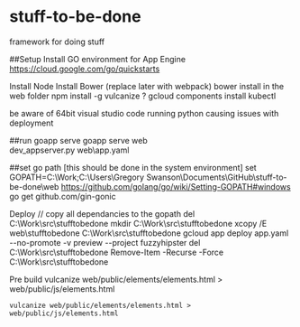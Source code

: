 # stuff-to-be-done
framework for doing stuff

##Setup
Install GO environment for App Engine
https://cloud.google.com/go/quickstarts

Install Node
Install Bower (replace later with webpack)
bower install in the web folder
npm install -g vulcanize
? gcloud components install kubectl

be aware of 64bit visual studio code running python causing issues with deployment

##run
goapp serve
goapp serve web\
dev_appserver.py web\app.yaml

##set go path [this should be done in the system environment]
set GOPATH=C:\Work;C:\Users\Gregory Swanson\Documents\GitHub\stuff-to-be-done\web
https://github.com/golang/go/wiki/Setting-GOPATH#windows
go get github.com/gin-gonic

Deploy
    // copy all dependancies to the gopath
    del C:\Work\src\stufftobedone
    mkdir C:\Work\src\stufftobedone
    xcopy /E web\stufftobedone C:\Work\src\stufftobedone
    gcloud app deploy app.yaml --no-promote -v preview --project fuzzyhipster
    del C:\Work\src\stufftobedone
    Remove-Item -Recurse -Force C:\Work\src\stufftobedone

Pre build
    vulcanize web/public/elements/elements.html > web/public/js/elements.html

    vulcanize web/public/elements/elements.html > web/public/js/elements.html